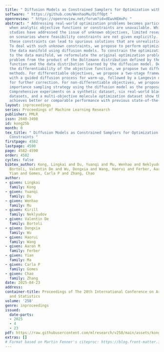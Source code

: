 ```yaml
---
title: " Diffusion Models as Constrained Samplers for Optimization with Unknown Constraints "
software: " https://github.com/WenhaoMu/DiffOpt "
openreview: " https://openreview.net/forum?id=dEwvHEHxPc "
abstract: " Addressing real-world optimization problems becomes particularly challenging
  when analytic objective functions or constraints are unavailable. While numerous
  studies have addressed the issue of unknown objectives, limited research has focused
  on scenarios where feasibility constraints are not given explicitly. Overlooking
  these constraints can lead to spurious solutions that are unrealistic in practice.
  To deal with such unknown constraints, we propose to perform optimization within
  the data manifold using diffusion models. To constrain the optimization process
  to the data manifold, we reformulate the original optimization problem as a sampling
  problem from the product of the Boltzmann distribution defined by the objective
  function and the data distribution learned by the diffusion model. Depending on
  the differentiability of the objective function, we propose two different sampling
  methods. For differentiable objectives, we propose a two-stage framework that begins
  with a guided diffusion process for warm-up, followed by a Langevin dynamics stage
  for further correction. For non-differentiable objectives, we propose an iterative
  importance sampling strategy using the diffusion model as the proposal distribution.
  Comprehensive experiments on a synthetic dataset, six real-world black-box optimization
  datasets, and a multi-objective molecule optimization dataset show that our method
  achieves better or comparable performance with previous state-of-the-art baselines. "
layout: inproceedings
series: Proceedings of Machine Learning Research
publisher: PMLR
issn: 2640-3498
id: kong25b
month: 0
tex_title: " Diffusion Models as Constrained Samplers for Optimization with Unknown
  Constraints "
firstpage: 4582
lastpage: 4590
page: 4582-4590
order: 4582
cycles: false
bibtex_author: Kong, Lingkai and Du, Yuanqi and Mu, Wenhao and Neklyudov, Kirill and
  Bortoli, Valentin De and Wu, Dongxia and Wang, Haorui and Ferber, Aaron M and Ma,
  Yian and Gomes, Carla P and Zhang, Chao
author:
- given: Lingkai
  family: Kong
- given: Yuanqi
  family: Du
- given: Wenhao
  family: Mu
- given: Kirill
  family: Neklyudov
- given: Valentin De
  family: Bortoli
- given: Dongxia
  family: Wu
- given: Haorui
  family: Wang
- given: Aaron M
  family: Ferber
- given: Yian
  family: Ma
- given: Carla P
  family: Gomes
- given: Chao
  family: Zhang
date: 2025-04-23
address:
container-title: Proceedings of The 28th International Conference on Artificial Intelligence
  and Statistics
volume: '258'
genre: inproceedings
issued:
  date-parts:
  - 2025
  - 4
  - 23
pdf: https://raw.githubusercontent.com/mlresearch/v258/main/assets/kong25b/kong25b.pdf
extras: []
# Format based on Martin Fenner's citeproc: https://blog.front-matter.io/posts/citeproc-yaml-for-bibliographies/
---
```

